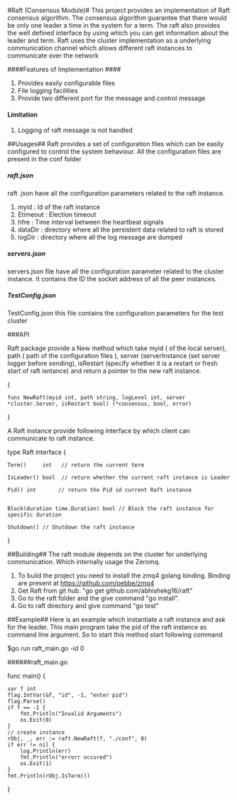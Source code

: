 #Raft (Consensus Module)#
This project provides an implementation of Raft consensus algorithm. The consensus algorithm guarantee that there would be only one leader a time in the system for a term. The raft also provides the well defined interface by using which you can get information about the  leader and term. 
	Raft uses the cluster implementation as a underlying communication channel which allows different raft instances to communicate over the network

####Features of Implementation ####
1. Provides easily configurable files 
2. File logging facilities
3. Provide two different port for the message and control message 

#### Limitation ####
1. Logging of raft message is not handled


##Usages##
Raft provides a set of configuration files which can be easily configured to control the system behaviour. All the configuration files are present in the conf folder

##### raft.json 
raft .json have all the configuration parameters related to the raft instance.

1. myid : Id of the raft instance 
2. Etimeout : Election timeout
2. hfre : Time interval between the heartbeat signals
3. dataDir : directory where all the persistent data related to raft is stored
4. logDir : directory where all the log message are dumped

##### servers.json
servers.json file have all the configuration parameter related to the cluster instance. It contains the ID the socket address of all the peer instances.

##### TestConfig.json 
TestConfig.json this file contains the configuration parameters for the test cluster

###API

Raft package provide a New method which take myid ( of the local server),  path ( path of the configuration files ),   server  (serverInstance (set server logger before sending),  isRestart  (specify whether it is a restart or fresh start of raft isntance) and return a pointer to the new raft instance.

{

	func NewRaft(myid int, path string, logLevel int, server *cluster.Server, isRestart bool) (*consensus, bool, error) 

}

A Raft instance provide following interface by which client can communicate to raft instance.

type Raft interface {

    Term()     int   // return the current term 

    IsLeader() bool  // return whether the current raft instance is Leader 

    Pid() int		// return the Pid id current Raft instance
    

    Block(duration time.Duration) bool // Block the raft instance for specific duration

    Shutdown() // Shutdown the raft instance 
}
 


##Building##
The raft module depends on the cluster for underlying communication. Which internally  usage the Zeromq. 

1. To build the project you need to install the zmq4 golang binding. Binding are present at https://github.com/pebbe/zmq4
2. Get Raft from git hub. "go get github.com/abhishekg16/raft"
3. Go to the raft folder and the give command "go install".
4. Go to raft directory and give command "go test"


##Example##
Here is an example which instantiate a raft instance and ask for the leader. This main program take the pid of the raft instance as command line argument. So to start this method start following command

$go run raft\_main.go -id 0

######raft\_main.go

func main() {

	var f int
	flag.IntVar(&f, "id", -1, "enter pid")
	flag.Parse()
	if f == -1 {
		fmt.Println("Invalid Arguments")
		os.Exit(0)
	}
	// create instance
	rObj, _, err := raft.NewRaft(f, "./conf", 0)
	if err != nil {
		log.Println(err)
		fmt.Println("errorr occured")
		os.Exit(1)
	}
	fmt.Println(rObj.IsTerm()) 

}


 	





	



 




